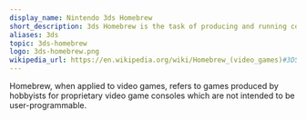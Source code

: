 ```yaml
---
display_name: Nintendo 3ds Homebrew
short_description: 3ds Homebrew is the task of producing and running code for the Nintendo 3ds system.
aliases: 3ds
topic: 3ds-homebrew
logo: 3ds-homebrew.png
wikipedia_url: https://en.wikipedia.org/wiki/Homebrew_(video_games)#3DS
---
```

Homebrew, when applied to video games, refers to games produced by hobbyists for proprietary video game consoles which are not intended to be user-programmable.
